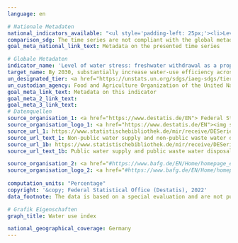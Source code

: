 ```yaml
---
language: en    

# Nationale Metadaten    
national_indicators_available: "<ul style='padding-left: 25px;'><li>Level of water stress: share of withdrawal in renewable water resources</li> <li> Level of water stress: share of withdrawal in renewable water resources, excluding cooling water</li></ul>"    
comparison_sdg: The time series are not compliant with the global metadata, but provide additional information.    
goal_meta_national_link_text: Metadata on the presented time series    

# Globale Metadaten    
indicator_name: 'Level of water stress: freshwater withdrawal as a proportion of available freshwater resources'    
target_name: By 2030, substantially increase water-use efficiency across all sectors and ensure sustainable withdrawals and supply of freshwater to address water scarcity and substantially reduce the number of people suffering from water scarcity    
un_designated_tier: <a href="https://unstats.un.org/sdgs/iaeg-sdgs/tier-classification/" title="Click here for more information on the UN tier classification."  target="_blank">Tier I</a>    
un_custodian_agency: Food and Agriculture Organization of the United Nations (FAO)    
goal_meta_link_text: Metadata on this indicator    
goal_meta_2_link_text:     
goal_meta_3_link_text:         
# Datenquellen
source_organisation_1: <a href="https://www.destatis.de/EN"> Federal Statistical Office (Destatis) </a>
source_organisation_logo_1: <a href="https://www.destatis.de/EN"><img src="https://g205sdgs.github.io/sdg-indicators/public/OrgImgEn/destatis.png" alt="Logo destatis" style="height:60px; width:148px"/></a>
source_url_1: https://www.statistischebibliothek.de/mir/receive/DESerie_mods_00000204
source_url_text_1: Non-public water supply and non-public waste water disposal (only available in German)
source_url_1b: https://www.statistischebibliothek.de/mir/receive/DESerie_mods_00000931
source_url_text_1b: Public water supply and public waste water disposal (only available in German)

source_organisation_2: <a href="#https://www.bafg.de/EN/Home/homepage_en_node.html#"> Federal Institute of Hydrology </a>
source_organisation_logo_2: <a href="#https://www.bafg.de/EN/Home/homepage_en_node.html#"><img src="https://g205sdgs.github.io/sdg-indicators/public/OrgImgEn/bfg.png" alt="Logo bfg" style="height:60px; width:148px"/></a>
    
computation_units: "Percentage"    
copyright: '&copy; Federal Statistical Office (Destatis), 2022'    
data_footnote: The data is based on a special evaluation and are not publicly available.    

# Grafik Eigenschaften    
graph_title: Water use index    

national_geographical_coverage: Germany    
---
```


<span></span>